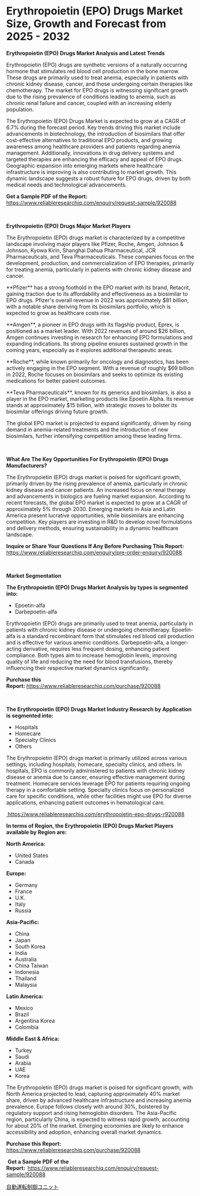 <p><h1>Erythropoietin (EPO) Drugs Market Size, Growth and Forecast from 2025 - 2032</h1></p><p><strong>Erythropoietin (EPO) Drugs Market Analysis and Latest Trends</strong></p>
<p><p>Erythropoietin (EPO) drugs are synthetic versions of a naturally occurring hormone that stimulates red blood cell production in the bone marrow. These drugs are primarily used to treat anemia, especially in patients with chronic kidney disease, cancer, and those undergoing certain therapies like chemotherapy. The market for EPO drugs is witnessing significant growth due to the rising prevalence of conditions leading to anemia, such as chronic renal failure and cancer, coupled with an increasing elderly population.</p><p>The Erythropoietin (EPO) Drugs Market is expected to grow at a CAGR of 6.7% during the forecast period. Key trends driving this market include advancements in biotechnology, the introduction of biosimilars that offer cost-effective alternatives to traditional EPO products, and growing awareness among healthcare providers and patients regarding anemia management. Additionally, innovations in drug delivery systems and targeted therapies are enhancing the efficacy and appeal of EPO drugs. Geographic expansion into emerging markets where healthcare infrastructure is improving is also contributing to market growth. This dynamic landscape suggests a robust future for EPO drugs, driven by both medical needs and technological advancements.</p></p>
<p><strong>Get a Sample PDF of the Report:&nbsp;</strong> <a href="https://www.reliableresearchiq.com/enquiry/request-sample/920088?utm_campaign=1082&utm_medium=2&utm_source=Github&utm_content=ia&utm_term=03032025&utm_id=erythropoietin-epo-drugs">https://www.reliableresearchiq.com/enquiry/request-sample/920088</a></p>
<p>&nbsp;</p>
<p><strong>Erythropoietin (EPO) Drugs Major Market Players</strong></p>
<p><p>The Erythropoietin (EPO) drugs market is characterized by a competitive landscape involving major players like Pfizer, Roche, Amgen, Johnson & Johnson, Kyowa Kirin, Shanghai Dahua Pharmaceutical, JCR Pharmaceuticals, and Teva Pharmaceuticals. These companies focus on the development, production, and commercialization of EPO therapies, primarily for treating anemia, particularly in patients with chronic kidney disease and cancer.</p><p>**Pfizer** has a strong foothold in the EPO market with its brand, Retacrit, gaining traction due to its affordability and effectiveness as a biosimilar to EPO drugs. Pfizer's overall revenue in 2022 was approximately $81 billion, with a notable share deriving from its biosimilars portfolio, which is expected to grow as healthcare costs rise.</p><p>**Amgen**, a pioneer in EPO drugs with its flagship product, Eprex, is positioned as a market leader. With 2022 revenues of around $26 billion, Amgen continues investing in research for enhancing EPO formulations and expanding indications. Its strong pipeline ensures sustained growth in the coming years, especially as it explores additional therapeutic areas.</p><p>**Roche**, while known primarily for oncology and diagnostics, has been actively engaging in the EPO segment. With a revenue of roughly $69 billion in 2022, Roche focuses on biosimilars and seeks to optimize its existing medications for better patient outcomes.</p><p>**Teva Pharmaceuticals**, known for its generics and biosimilars, is also a player in the EPO market, marketing products like Epoetin Alpha. Its revenue stands at approximately $15 billion, with strategic moves to bolster its biosimilar offerings driving future growth.</p><p>The global EPO market is projected to expand significantly, driven by rising demand in anemia-related treatments and the introduction of new biosimilars, further intensifying competition among these leading firms.</p></p>
<p>&nbsp;</p>
<p><strong>What Are The Key Opportunities For Erythropoietin (EPO) Drugs Manufacturers?</strong></p>
<p><p>The Erythropoietin (EPO) drugs market is poised for significant growth, primarily driven by the rising prevalence of anemia, particularly in chronic kidney disease and cancer patients. An increased focus on renal therapy and advancements in biologics are fueling market expansion. According to recent forecasts, the global EPO market is expected to grow at a CAGR of approximately 5% through 2030. Emerging markets in Asia and Latin America present lucrative opportunities, while biosimilars are enhancing competition. Key players are investing in R&D to develop novel formulations and delivery methods, ensuring sustainability in a dynamic healthcare landscape.</p></p>
<p><strong>Inquire or Share Your Questions If Any Before Purchasing This Report:</strong> <a href="https://www.reliableresearchiq.com/enquiry/pre-order-enquiry/920088?utm_campaign=1082&utm_medium=2&utm_source=Github&utm_content=ia&utm_term=03032025&utm_id=erythropoietin-epo-drugs">https://www.reliableresearchiq.com/enquiry/pre-order-enquiry/920088</a></p>
<p>&nbsp;</p>
<p><strong>Market Segmentation</strong></p>
<p><strong>The Erythropoietin (EPO) Drugs Market Analysis by types is segmented into:</strong></p>
<p><ul><li>Epoetin-alfa</li><li>Darbepoetin-alfa</li></ul></p>
<p><p>Erythropoietin (EPO) drugs are primarily used to treat anemia, particularly in patients with chronic kidney disease or undergoing chemotherapy. Epoetin-alfa is a standard recombinant form that stimulates red blood cell production and is effective for various anemic conditions. Darbepoetin-alfa, a longer-acting derivative, requires less frequent dosing, enhancing patient compliance. Both types aim to increase hemoglobin levels, improving quality of life and reducing the need for blood transfusions, thereby influencing their respective market dynamics significantly.</p></p>
<p><strong>Purchase this Report:&nbsp;</strong><a href="https://www.reliableresearchiq.com/purchase/920088?utm_campaign=1082&utm_medium=2&utm_source=Github&utm_content=ia&utm_term=03032025&utm_id=erythropoietin-epo-drugs">https://www.reliableresearchiq.com/purchase/920088</a></p>
<p>&nbsp;</p>
<p><strong>The Erythropoietin (EPO) Drugs Market Industry Research by Application is segmented into:</strong></p>
<p><ul><li>Hospitals</li><li>Homecare</li><li>Specialty Clinics</li><li>Others</li></ul></p>
<p><p>The Erythropoietin (EPO) drugs market is primarily utilized across various settings, including hospitals, homecare, specialty clinics, and others. In hospitals, EPO is commonly administered to patients with chronic kidney disease or anemia due to cancer, ensuring effective management during treatment. Homecare services leverage EPO for patients requiring ongoing therapy in a comfortable setting. Specialty clinics focus on personalized care for specific conditions, while other facilities might use EPO for diverse applications, enhancing patient outcomes in hematological care.</p></p>
<p><a href="https://www.reliableresearchiq.com/erythropoietin-epo-drugs-r920088?utm_campaign=1082&utm_medium=2&utm_source=Github&utm_content=ia&utm_term=03032025&utm_id=erythropoietin-epo-drugs">&nbsp;https://www.reliableresearchiq.com/erythropoietin-epo-drugs-r920088</a></p>
<p><strong>In terms of Region, the Erythropoietin (EPO) Drugs Market Players available by Region are:</strong></p>
<p>
    <p> <strong> North America: </strong>
        <ul>
            <li>United States</li>
            <li>Canada</li>
        </ul>
        </p> 
    <p> <strong> Europe: </strong>
        <ul>
            <li>Germany</li>
            <li>France</li>
            <li>U.K.</li>
            <li>Italy</li>
            <li>Russia</li>
        </ul>
        </p> 
    <p> <strong> Asia-Pacific: </strong>
        <ul>
            <li>China</li>
            <li>Japan</li>
            <li>South Korea</li>
            <li>India</li>
            <li>Australia</li>
            <li>China Taiwan</li>
            <li>Indonesia</li>
            <li>Thailand</li>
            <li>Malaysia</li>
        </ul>
        </p> 
    <p> <strong> Latin America: </strong>
        <ul>
            <li>Mexico</li>
            <li>Brazil</li>
            <li>Argentina Korea</li>
            <li>Colombia</li>
        </ul>
        </p> 
    <p> <strong> Middle East & Africa: </strong>
        <ul>
            <li>Turkey</li>
            <li>Saudi</li>
            <li>Arabia</li>
            <li>UAE</li>
            <li>Korea</li>
        </ul>
    </p>
    </p>
<p><p>The Erythropoietin (EPO) drugs market is poised for significant growth, with North America projected to lead, capturing approximately 40% market share, driven by advanced healthcare infrastructure and increasing anemia prevalence. Europe follows closely with around 30%, bolstered by regulatory support and rising hemoglobin disorders. The Asia-Pacific region, particularly China, is expected to witness rapid growth, accounting for about 20% of the market. Emerging economies are likely to enhance accessibility and adoption, enhancing overall market dynamics.</p></p>
<p><strong>Purchase this Report: </strong><a href="https://www.reliableresearchiq.com/purchase/920088?utm_campaign=1082&utm_medium=2&utm_source=Github&utm_content=ia&utm_term=03032025&utm_id=erythropoietin-epo-drugs">https://www.reliableresearchiq.com/purchase/920088</a></p>
<p>&nbsp;<strong>Get a Sample PDF of the Report:&nbsp;&nbsp;</strong><a href="https://www.reliableresearchiq.com/enquiry/request-sample/920088?utm_campaign=1082&utm_medium=2&utm_source=Github&utm_content=ia&utm_term=03032025&utm_id=erythropoietin-epo-drugs">https://www.reliableresearchiq.com/enquiry/request-sample/920088</a></p>
<p><strong></strong></p>
<p><p><a href="https://github.com/lababdou/Market-Research-Report-List-6/blob/main/100799840879.md?utm_campaign=1082&utm_medium=2&utm_source=Github&utm_content=ia&utm_term=03032025&utm_id=erythropoietin-epo-drugs">自動運転制御ユニット</a></p></p>